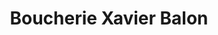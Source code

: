 ---
title: "Boucherie Xavier Balon"
url: /salornay-sur-guye/boucherie-xavier-balon/
shop: boucherie
---